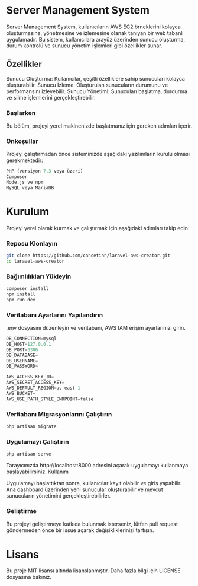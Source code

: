 # Server Management System

Server Management System, kullanıcıların AWS EC2 örneklerini kolayca oluşturmasına, yönetmesine ve izlemesine olanak tanıyan bir web tabanlı uygulamadır. Bu sistem, kullanıcılara arayüz üzerinden sunucu oluşturma, durum kontrolü ve sunucu yönetim işlemleri gibi özellikler sunar.

## Özellikler

Sunucu Oluşturma: Kullanıcılar, çeşitli özelliklere sahip sunucuları kolayca oluşturabilir.
Sunucu İzleme: Oluşturulan sunucuların durumunu ve performansını izleyebilir.
Sunucu Yönetimi: Sunucuları başlatma, durdurma ve silme işlemlerini gerçekleştirebilir.

### Başlarken

Bu bölüm, projeyi yerel makinenizde başlatmanız için gereken adımları içerir.

### Önkoşullar
Projeyi çalıştırmadan önce sisteminizde aşağıdaki yazılımların kurulu olması gerekmektedir:

```python
PHP (versiyon 7.3 veya üzeri)
Composer
Node.js ve npm
MySQL veya MariaDB
```

# Kurulum

Projeyi yerel olarak kurmak ve çalıştırmak için aşağıdaki adımları takip edin:

### Reposu Klonlayın
```bash
git clone https://github.com/cancetinn/laravel-aws-creator.git
cd laravel-aws-creator
```

### Bağımlılıkları Yükleyin
```bash
composer install
npm install
npm run dev
```

### Veritabanı Ayarlarını Yapılandırın

.env dosyasını düzenleyin ve veritabanı, AWS IAM erişim ayarlarınızı girin.

```python
DB_CONNECTION=mysql
DB_HOST=127.0.0.1
DB_PORT=3306
DB_DATABASE=
DB_USERNAME=
DB_PASSWORD=

AWS_ACCESS_KEY_ID=
AWS_SECRET_ACCESS_KEY=
AWS_DEFAULT_REGION=us-east-1
AWS_BUCKET=
AWS_USE_PATH_STYLE_ENDPOINT=false
```

### Veritabanı Migrasyonlarını Çalıştırın
```bash
php artisan migrate
```

### Uygulamayı Çalıştırın
```bash
php artisan serve
```

Tarayıcınızda http://localhost:8000 adresini açarak uygulamayı kullanmaya başlayabilirsiniz.
Kullanım

Uygulamayı başlattıktan sonra, kullanıcılar kayıt olabilir ve giriş yapabilir. Ana dashboard üzerinden yeni sunucular oluşturabilir ve mevcut sunucuların yönetimini gerçekleştirebilirler.

### Geliştirme

Bu projeyi geliştirmeye katkıda bulunmak isterseniz, lütfen pull request göndermeden önce bir issue açarak değişikliklerinizi tartışın.

# Lisans

Bu proje MIT lisansı altında lisanslanmıştır. Daha fazla bilgi için LICENSE dosyasına bakınız.